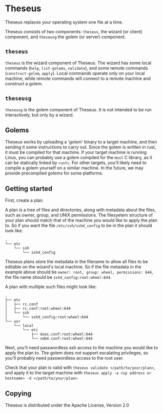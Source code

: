 # Theseus
Theseus replaces your operating system one file at a time.

Theseus consists of two components: `theseus`, the wizard (or client) component, and `theseusg` the golem (or server) component.

## `theseus`
`theseus` is the wizard component of Theseus.
The wizard has some local commands (`help`, `list-golems`, `validate`), and some remote commands (`construct-golem`, `apply`).
Local commands operate only on your local machine, while remote commands will connect to a remote machine and construct a golem.


## `theseusg`
`theseusg` is the golem component of Theseus.
It is not intended to be run interactively, but only by a wizard.

## Golems
Theseus works by uploading a 'golem' binary to a target machine, and then sending it some instructions to carry out.
Since the golem is written in rust, it must be compiled for that machine.
If your target machine is running Linux, you can probably use a golem compiled for the `musl` C library, as it can be statically linked by `rustc`.
For other targets, you'll likely need to compile a golem yourself on a similar machine.
In the future, we may provide precompiled golems for some platforms.


## Getting started
First, create a plan.

A plan is a tree of files and directories, along with metadata about the files, such as owner, group, and UNIX permissions.
The filesyetem structure of your plan should match that of the machine you would like to apply the plan to.
So if you want the file `/etc/ssh/sshd_config` to be in the plan it should look like:
```
.
└── etc
    └── ssh
        └── sshd_config
```

Theseus plans store the metadata in the filename to allow all files to be editable on the wizard's local machine.
So if the file metadata in the example above should be `owner: root, group: wheel, permissions: 644`, the file name should be `sshd_config:root:wheel:644`.

A plan with multiple such files might look like:
```
.
├── etc
│   ├── rc.conf
│   ├── rc.conf:root:wheel:644
│   └── ssh
│       └── sshd_config:root:wheel:644
└── usr
    └── local
        └── etc
            ├── doas.conf:root:wheel:644
            └── smb4.conf:root:wheel:644
```

Next, you'll need passwordless ssh access to the machine you would like to apply the plan to.
The golem does not support escalating privileges, so you'll probably need passwordless access to the root user.

Check that your plan is valid with `theseus validate </path/to/your/plan>`, and apply it to the target machine with `theseus apply -a <ip address or hostname> -d </path/to/your/plan>`.


## Copying
Theseus is distributed under the Apache License, Version 2.0 

